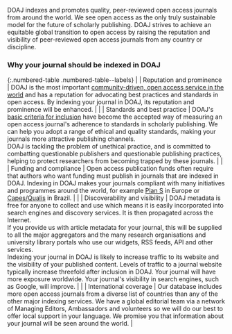 DOAJ indexes and promotes quality, peer-reviewed open access journals from around the world. We see open access as the only truly sustainable model for the future of scholarly publishing. DOAJ strives to achieve an equitable global transition to open access by raising the reputation and visibility of peer-reviewed open access journals from any country or discipline.

### Why your journal should be indexed in DOAJ

{:.numbered-table .numbered-table--labels}
|   | Reputation and prominence | DOAJ is the most important [community-driven, open access service in the world](http://repository.jisc.ac.uk/6269/10/final-KE-Report-V5.1-20JAN2016.pdf) and has a reputation for advocating best practices and standards in open access. By indexing your journal in DOAJ, its reputation and prominence will be enhanced. |
|   | Standards and best practice | DOAJ's [basic criteria for inclusion](/apply/guide/) have become the accepted way of measuring an open access journal's adherence to standards in scholarly publishing. We can help you adopt a range of ethical and quality standards, making your journals more attractive publishing channels. <br>DOAJ is tackling the problem of unethical practice, and is committed to combatting questionable publishers and questionable publishing practices, helping to protect researchers from becoming trapped by these journals. |
|   | Funding and compliance | Open access publication funds often require that authors who want funding must publish in journals that are indexed in DOAJ. Indexing in DOAJ makes your journals compliant with many initiatives and programmes around the world, for example [Plan S](https://www.coalition-s.org/) in Europe or  [Capes/Qualis](http://capes.gov.br/images/Relatorio_qualis_periodicos_referencia_2019/Relatorio_qualis_ensino.pdf) in Brazil. |
|   | Discoverability and visibility | DOAJ metadata is free for anyone to collect and use which means it is easily incorporated into search engines and discovery services. It is then propagated across the Internet. <br>If you provide us with article metadata for your journal, this will be supplied to all the major aggregators and the many research organisations and university library portals who use our widgets, RSS feeds, API and other services. <br>Indexing your journal in DOAJ is likely to increase traffic to its website and the visibility of your published content. Levels of traffic to a journal website typically increase threefold after inclusion in DOAJ. Your journal will have more exposure worldwide. Your journal's visibility in search engines, such as Google, will improve. |
|   | International coverage  | Our database includes more open access journals from a diverse list of countries than any of the other major indexing services. We have a global editorial team via a network of Managing Editors, Ambassadors and volunteers so we will do our best to offer local support in your language. We promise you that information about your journal will be seen around the world. |
